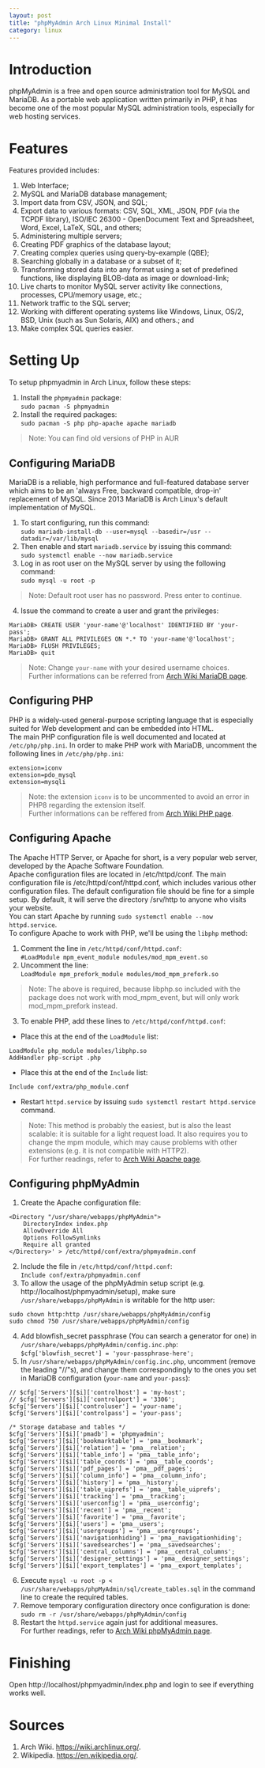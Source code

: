 ```yaml
---
layout: post
title: "phpMyAdmin Arch Linux Minimal Install"
category: linux
---
```


# Introduction
phpMyAdmin is a free and open source administration tool for MySQL and MariaDB. As a portable web application written primarily in PHP, it has become one of the most popular MySQL administration tools, especially for web hosting services.  

# Features
Features provided includes:
1. Web Interface;
2. MySQL and MariaDB database management;
3. Import data from CSV, JSON, and SQL;
4. Export data to various formats: CSV, SQL, XML, JSON, PDF (via the TCPDF library), ISO/IEC 26300 - OpenDocument Text and Spreadsheet, Word, Excel, LaTeX, SQL, and others;
5. Administering multiple servers;
6. Creating PDF graphics of the database layout;
7. Creating complex queries using query-by-example (QBE);
8. Searching globally in a database or a subset of it;
9. Transforming stored data into any format using a set of predefined functions, like displaying BLOB-data as image or download-link;
10. Live charts to monitor MySQL server activity like connections, processes, CPU/memory usage, etc.;
11. Network traffic to the SQL server;
12. Working with different operating systems like Windows, Linux, OS/2, BSD, Unix (such as Sun Solaris, AIX) and others.; and
13. Make complex SQL queries easier.

# Setting Up
To setup phpmyadmin in Arch Linux, follow these steps:
1. Install the `phpmyadmin` package:  
```sudo pacman -S phpmyadmin```  
2. Install the required packages:  
```sudo pacman -S php php-apache apache mariadb```  
> Note: You can find old versions of PHP in AUR  

## Configuring MariaDB
MariaDB is a reliable, high performance and full-featured database server which aims to be an 'always Free, backward compatible, drop-in' replacement of MySQL. Since 2013 MariaDB is Arch Linux's default implementation of MySQL.
1. To start configuring, run this command:  
```sudo mariadb-install-db --user=mysql --basedir=/usr --datadir=/var/lib/mysql```  
2. Then enable and start `mariadb.service` by issuing this command:  
```sudo systemctl enable --now mariadb.service```  
3. Log in as root user on the MySQL server by using the following command:  
```sudo mysql -u root -p```  
> Note: Default root user has no password. Press enter to continue.
4. Issue the command to create a user and grant the privileges:  
```
MariaDB> CREATE USER 'your-name'@'localhost' IDENTIFIED BY 'your-pass';
MariaDB> GRANT ALL PRIVILEGES ON *.* TO 'your-name'@'localhost';
MariaDB> FLUSH PRIVILEGES;
MariaDB> quit
```  
> Note: Change `your-name` with your desired username choices.  
Further informations can be referred from [Arch Wiki MariaDB page](https://wiki.archlinux.org/index.php/MariaDB).

## Configuring PHP
PHP is a widely-used general-purpose scripting language that is especially suited for Web development and can be embedded into HTML.  
The main PHP configuration file is well documented and located at `/etc/php/php.ini`.
In order to make PHP work with MariaDB, uncomment the following lines in `/etc/php/php.ini`:  
```
extension=iconv
extension=pdo_mysql
extension=mysqli
```  
> Note: the extension `iconv` is to be uncommented to avoid an error in PHP8 regarding the extension itself.  
Further informations can be reffered from [Arch Wiki PHP page](https://wiki.archlinux.org/index.php/PHP).

## Configuring Apache
The Apache HTTP Server, or Apache for short, is a very popular web server, developed by the Apache Software Foundation.  
Apache configuration files are located in /etc/httpd/conf. The main configuration file is /etc/httpd/conf/httpd.conf, which includes various other configuration files. The default configuration file should be fine for a simple setup. By default, it will serve the directory /srv/http to anyone who visits your website.  
You can start Apache by running `sudo systemctl enable --now httpd.service`.  
To configure Apache to work with PHP, we'll be using the `libphp` method:  
1. Comment the line in `/etc/httpd/conf/httpd.conf`:  
```#LoadModule mpm_event_module modules/mod_mpm_event.so```  
2. Uncomment the line:  
```LoadModule mpm_prefork_module modules/mod_mpm_prefork.so```  
> Note: The above is required, because libphp.so included with the package does not work with mod_mpm_event, but will only work mod_mpm_prefork instead.  
3. To enable PHP, add these lines to `/etc/httpd/conf/httpd.conf`:
- Place this at the end of the `LoadModule` list:  
```
LoadModule php_module modules/libphp.so
AddHandler php-script .php
```  
- Place this at the end of the `Include` list:  
```
Include conf/extra/php_module.conf
```  
- Restart `httpd.service` by issuing `sudo systemctl restart httpd.service` command.
> Note: This method is probably the easiest, but is also the least scalable: it is suitable for a light request load. It also requires you to change the mpm module, which may cause problems with other extensions (e.g. it is not compatible with HTTP2).  
For further readings, refer to [Arch Wiki Apache page](https://wiki.archlinux.org/index.php/Apache_HTTP_Server).

## Configuring phpMyAdmin
1. Create the Apache configuration file:  
```sudo echo 'Alias /phpmyadmin "/usr/share/webapps/phpMyAdmin"
<Directory "/usr/share/webapps/phpMyAdmin">
    DirectoryIndex index.php
    AllowOverride All
    Options FollowSymlinks
    Require all granted
</Directory>' > /etc/httpd/conf/extra/phpmyadmin.conf
```  
2. Include the file in `/etc/httpd/conf/httpd.conf`:  
```Include conf/extra/phpmyadmin.conf```  
3. To allow the usage of the phpMyAdmin setup script (e.g. http://localhost/phpmyadmin/setup), make sure `/usr/share/webapps/phpMyAdmin` is writable for the http user:  
```sudo mkdir /usr/share/webapps/phpMyAdmin/config
sudo chown http:http /usr/share/webapps/phpMyAdmin/config
sudo chmod 750 /usr/share/webapps/phpMyAdmin/config
```  
4. Add blowfish_secret passphrase (You can search a generator for one) in `/usr/share/webapps/phpMyAdmin/config.inc.php`:  
```$cfg['blowfish_secret'] = 'your-passphrase-here';```  
5. In `/usr/share/webapps/phpMyAdmin/config.inc.php`, uncomment (remove the leading "//"s), and change them correspondingly to the ones you set in MariaDB configuration (`your-name` and `your-pass`):  
```/* User used to manipulate with storage */
// $cfg['Servers'][$i]['controlhost'] = 'my-host';
// $cfg['Servers'][$i]['controlport'] = '3306';
$cfg['Servers'][$i]['controluser'] = 'your-name';
$cfg['Servers'][$i]['controlpass'] = 'your-pass';

/* Storage database and tables */
$cfg['Servers'][$i]['pmadb'] = 'phpmyadmin';
$cfg['Servers'][$i]['bookmarktable'] = 'pma__bookmark';
$cfg['Servers'][$i]['relation'] = 'pma__relation';
$cfg['Servers'][$i]['table_info'] = 'pma__table_info';
$cfg['Servers'][$i]['table_coords'] = 'pma__table_coords';
$cfg['Servers'][$i]['pdf_pages'] = 'pma__pdf_pages';
$cfg['Servers'][$i]['column_info'] = 'pma__column_info';
$cfg['Servers'][$i]['history'] = 'pma__history';
$cfg['Servers'][$i]['table_uiprefs'] = 'pma__table_uiprefs';
$cfg['Servers'][$i]['tracking'] = 'pma__tracking';
$cfg['Servers'][$i]['userconfig'] = 'pma__userconfig';
$cfg['Servers'][$i]['recent'] = 'pma__recent';
$cfg['Servers'][$i]['favorite'] = 'pma__favorite';
$cfg['Servers'][$i]['users'] = 'pma__users';
$cfg['Servers'][$i]['usergroups'] = 'pma__usergroups';
$cfg['Servers'][$i]['navigationhiding'] = 'pma__navigationhiding';
$cfg['Servers'][$i]['savedsearches'] = 'pma__savedsearches';
$cfg['Servers'][$i]['central_columns'] = 'pma__central_columns';
$cfg['Servers'][$i]['designer_settings'] = 'pma__designer_settings';
$cfg['Servers'][$i]['export_templates'] = 'pma__export_templates';
```  
6. Execute `mysql -u root -p < /usr/share/webapps/phpMyAdmin/sql/create_tables.sql` in the command line to create the required tables.
7. Remove temporary configuration directory once configuration is done:  
```sudo rm -r /usr/share/webapps/phpMyAdmin/config```  
8. Restart the `httpd.service` again just for additional measures.  
For further readings, refer to [Arch Wiki phpMyAdmin page](https://wiki.archlinux.org/index.php/PhpMyAdmin).

# Finishing
Open http://localhost/phpmyadmin/index.php and login to see if everything works well.

# Sources
1. Arch Wiki. https://wiki.archlinux.org/.
2. Wikipedia. https://en.wikipedia.org/.